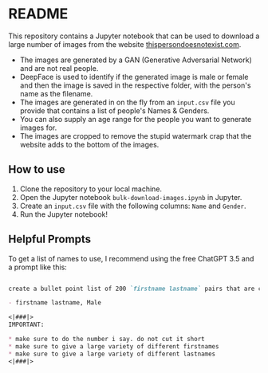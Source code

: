 # README

This repository contains a Jupyter notebook that can be used to download a large number of images from the website [thispersondoesnotexist.com](https://thispersondoesnotexist.com/). 

- The images are generated by a GAN (Generative Adversarial Network) and are not real people. 
- DeepFace is used to identify if the generated image is male or female and then the image is saved in the respective folder, with the person's name as the filename.
- The images are generated in on the fly from an `input.csv` file you provide that contains a list of people's Names & Genders.
- You can also supply an age range for the people you want to generate images for.
- The images are cropped to remove the stupid watermark crap that the website adds to the bottom of the images.

## How to use

1. Clone the repository to your local machine.
2. Open the Jupyter notebook `bulk-download-images.ipynb` in Jupyter.
3. Create an `input.csv` file with the following columns: `Name` and `Gender`.
4. Run the Jupyter notebook!

## Helpful Prompts

To get a list of names to use, I recommend using the free ChatGPT 3.5 and a prompt like this:

```markdown

create a bullet point list of 200 `firstname lastname` pairs that are common american names for MALES in this format:

- firstname lastname, Male

<|###|>
IMPORTANT:

* make sure to do the number i say. do not cut it short
* make sure to give a large variety of different firstnames 
* make sure to give a large variety of different lastnames
<|###|>
```